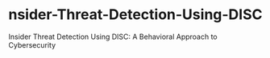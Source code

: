 # nsider-Threat-Detection-Using-DISC
Insider Threat Detection Using DISC: A Behavioral Approach to Cybersecurity

